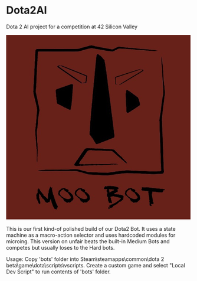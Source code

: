 # Dota2AI
Dota 2 AI project for a competition at 42 Silicon Valley

![MooBot Icon](/MooBot.jpg)

This is our first kind-of polished build of our Dota2 Bot.
It uses a state machine as a macro-action selector and uses hardcoded modules for microing.
This version on unfair beats the built-in Medium Bots and competes but usually loses to the Hard bots.

Usage:
Copy 'bots' folder into Steam\steamapps\common\dota 2 beta\game\dota\scripts\vscripts. Create a custom game and select "Local Dev Script" to run contents of 'bots' folder.
